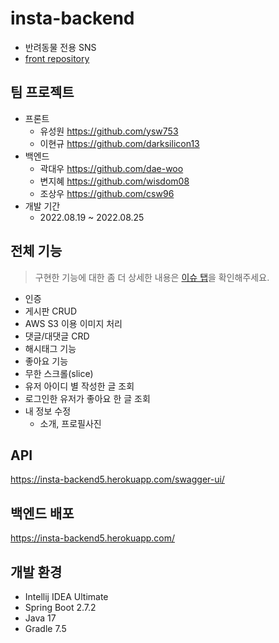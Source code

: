 # insta-backend
- 반려동물 전용 SNS
- [front repository](https://github.com/darksilicon13/clone-project)
## 팀 프로젝트
- 프론트
  - 유성원 https://github.com/ysw753
  - 이현규 https://github.com/darksilicon13
- 백엔드
  - 곽대우 https://github.com/dae-woo
  - 변지혜 https://github.com/wisdom08
  - 조상우 https://github.com/csw96
- 개발 기간
  - 2022.08.19 ~ 2022.08.25

## 전체 기능
> 구현한 기능에 대한 좀 더 상세한 내용은 [이슈 탭](https://github.com/wisdom08/insta-backend/issues)을 확인해주세요.
- 인증
- 게시판 CRUD
- AWS S3 이용 이미지 처리
- 댓글/대댓글 CRD
- 해시태그 기능
- 좋아요 기능
- 무한 스크롤(slice)
- 유저 아이디 별 작성한 글 조회
- 로그인한 유저가 좋아요 한 글 조회
- 내 정보 수정
  - 소개, 프로필사진

## API
https://insta-backend5.herokuapp.com/swagger-ui/

## 백엔드 배포
https://insta-backend5.herokuapp.com/

## 개발 환경
- Intellij IDEA Ultimate
- Spring Boot 2.7.2
- Java 17
- Gradle 7.5
